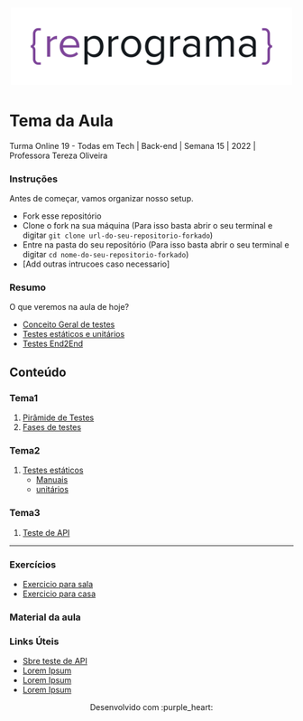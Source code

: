 <h1 align="center">
  <img src="assets/reprograma-fundos-claros.png" alt="logo reprograma" width="500">
</h1>

# Tema da Aula

Turma Online 19 - Todas em Tech  | Back-end | Semana 15 | 2022 | Professora Tereza Oliveira

### Instruções
Antes de começar, vamos organizar nosso setup.
* Fork esse repositório 
* Clone o fork na sua máquina (Para isso basta abrir o seu terminal e digitar `git clone url-do-seu-repositorio-forkado`)
* Entre na pasta do seu repositório (Para isso basta abrir o seu terminal e digitar `cd nome-do-seu-repositorio-forkado`)
* [Add outras intrucoes caso necessario]

### Resumo
O que veremos na aula de hoje?
* [Conceito Geral de testes](#tema1)
* [Testes estáticos e unitários](#tema2)
* [Testes End2End](#tema3)

## Conteúdo
### Tema1 
1. [Pirâmide de Testes](#topico1)
2. [Fases de testes](#topico2)
### Tema2 
1. [Testes estáticos](#topico3)
   * [Manuais](#subtopico1)
   * [unitários](#subtopico2)
   
### Tema3
1. [Teste de API](#topico4)

***
### Exercícios 
* [Exercicio para sala](/exercicios/para-sala/)
* [Exercicio para casa](/exercicios/para-casa/)

### Material da aula 

### Links Úteis
- [Sbre teste de API](https://medium.com/beelabacademy/testes-automatizados-de-apis-com-jest-supertest-8aa6a96f61d1)
- [Lorem Ipsum](https://www.lipsum.com/feed/html)
- [Lorem Ipsum](https://www.lipsum.com/feed/html)
- [Lorem Ipsum](https://www.lipsum.com/feed/html)


<p align="center">
Desenvolvido com :purple_heart:  
</p>

